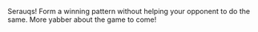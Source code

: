 Serauqs! Form a winning pattern without helping your opponent to do the same. More yabber about the game to come!